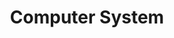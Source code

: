 ---
title : "Computer System"
layout : category
permalink : /categories/Study/Computer-System/
author_profile : true
taxonomy : Computer System
---